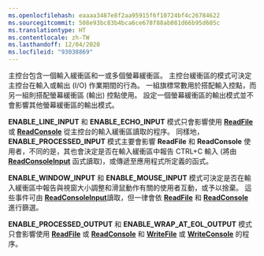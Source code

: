 ```yaml
---
ms.openlocfilehash: eaaaa3487e8f2aa95915f6f10724bf4c26784622
ms.sourcegitcommit: 508e93bc83b4bca6ce678f88ab081d66b95d605c
ms.translationtype: HT
ms.contentlocale: zh-TW
ms.lasthandoff: 12/04/2020
ms.locfileid: "93038869"
---
```

主控台包含一個輸入緩衝區和一或多個螢幕緩衝區。 主控台緩衝區的模式可決定主控台在輸入或輸出 (I/O) 作業期間的行為。 一組旗標常數用於搭配輸入控點，而另一組則搭配螢幕緩衝區 (輸出) 控點使用。 設定一個螢幕緩衝區的輸出模式並不會影響其他螢幕緩衝區的輸出模式。

**ENABLE\_LINE\_INPUT** 和 **ENABLE\_ECHO\_INPUT** 模式只會影響使用 [**ReadFile**](https://msdn.microsoft.com/library/windows/desktop/aa365467) 或 [**ReadConsole**](../readconsole.md) 從主控台的輸入緩衝區讀取的程序。 同樣地，**ENABLE\_PROCESSED\_INPUT** 模式主要會影響 **ReadFile** 和 **ReadConsole** 使用者，不同的是，其也會決定是否在輸入緩衝區中報告 CTRL+C 輸入 (將由 [**ReadConsoleInput**](../readconsoleinput.md) 函式讀取)，或傳遞至應用程式所定義的函式。

**ENABLE\_WINDOW\_INPUT** 和 **ENABLE\_MOUSE\_INPUT** 模式可決定是否在輸入緩衝區中報告與視窗大小調整和滑鼠動作有關的使用者互動，或予以捨棄。 這些事件可由 [**ReadConsoleInput**](../readconsoleinput.md)讀取，但一律會依 [**ReadFile**](https://msdn.microsoft.com/library/windows/desktop/aa365467) 和 [**ReadConsole**](../readconsole.md) 進行篩選。

**ENABLE\_PROCESSED\_OUTPUT** 和 **ENABLE\_WRAP\_AT\_EOL\_OUTPUT** 模式只會影響使用 [**ReadFile**](https://msdn.microsoft.com/library/windows/desktop/aa365467) 或 [**ReadConsole**](../readconsole.md) 和 [**WriteFile**](https://msdn.microsoft.com/library/windows/desktop/aa365747) 或 [**WriteConsole**](../writeconsole.md) 的程序。
